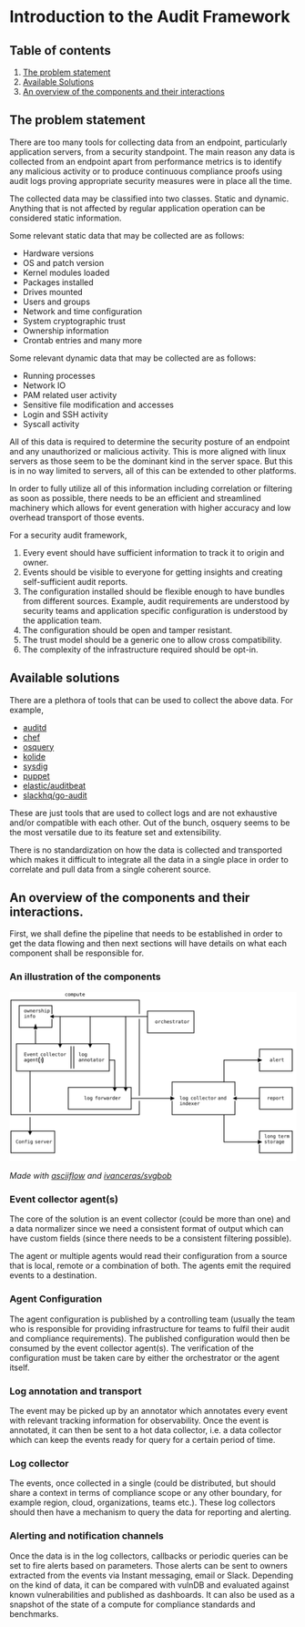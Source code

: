 # Introduction to the Audit Framework

## Table of contents
1. [The problem statement](#the-problem-statement)
2. [Available Solutions](#available-solutions)
3. [An overview of the components and their
   interactions](#an-overview-of-the-components-and-their-interactions)

## The problem statement
There are too many tools for collecting data from an endpoint, particularly
application servers, from a security standpoint. The main reason any data is
collected from an endpoint apart from performance metrics is to identify any
malicious activity or to produce continuous compliance proofs using audit logs
proving appropriate security measures were in place all the time.

The collected data may be classified into two classes. Static and dynamic.
Anything that is not affected by regular application operation can be considered
static information.

Some relevant static data that may be collected are as follows:
* Hardware versions
* OS and patch version
* Kernel modules loaded
* Packages installed
* Drives mounted
* Users and groups
* Network and time configuration
* System cryptographic trust
* Ownership information
* Crontab entries and many more

Some relevant dynamic data that may be collected are as follows:
* Running processes
* Network IO
* PAM related user activity
* Sensitive file modification and accesses
* Login and SSH activity
* Syscall activity

All of this data is required to determine the security posture of an endpoint
and any unauthorized or malicious activity. This is more aligned with linux
servers as those seem to be the dominant kind in the server space. But this is
in no way limited to servers, all of this can be extended to other platforms.

In order to fully utilize all of this information including correlation or
filtering as soon as possible, there needs to be an efficient and streamlined
machinery which allows for event generation with higher accuracy and low
overhead transport of those events.

For a security audit framework,
1. Every event should have sufficient information to track it to origin and
   owner.
2. Events should be visible to everyone for getting insights and creating
   self-sufficient audit reports.
3. The configuration installed should be flexible enough to have bundles from
   different sources. Example, audit requirements are understood by security
   teams and application specific configuration is understood by the application
   team.
4. The configuration should be open and tamper resistant.
5. The trust model should be a generic one to allow cross compatibility.
6. The complexity of the infrastructure required should be opt-in.

## Available solutions

There are a plethora of tools that can be used to collect the above data. For
example,
* [auditd](https://github.com/linux-audit/audit-userspace)
* [chef](https://github.com/chef/chef)
* [osquery](https://github.com/osquery/osquery)
* [kolide](https://github.com/kolide)
* [sysdig](https://sysdig.com/)
* [puppet](https://puppet.com/)
* [elastic/auditbeat](https://www.elastic.co/beats/auditbeat)
* [slackhq/go-audit](https://github.com/slackhq/go-audit/)

These are just tools that are used to collect logs and are not exhaustive and/or
compatible with each other. Out of the bunch, osquery seems to be the most
versatile due to its feature set and extensibility.

There is no standardization on how the data is collected and transported which
makes it difficult to integrate all the data in a single place in order to
correlate and pull data from a single coherent source.

## An overview of the components and their interactions.

First, we shall define the pipeline that needs to be established in order to get
the data flowing and then next sections will have details on what each component
shall be responsible for.

### An illustration of the components

![Basic components](../assets/basic_components.svg)

_Made with [asciiflow](https://asciiflow.com/) and
[ivanceras/svgbob](https://github.com/ivanceras/svgbob)_

### Event collector agent(s)

The core of the solution is an event collector (could be more than one) and a
data normalizer since we need a consistent format of output which can have
custom fields (since there needs to be a consistent filtering possible).

The agent or multiple agents would read their configuration from a source that
is local, remote or a combination of both. The agents emit the required events
to a destination.

### Agent Configuration

The agent configuration is published by a controlling team (usually the team who
is responsible for providing infrastructure for teams to fulfil their audit
and compliance requirements). The published configuration would then be consumed
by the event collector agent(s). The verification of the configuration must be
taken care by either the orchestrator or the agent itself.

### Log annotation and transport

The event may be picked up by an annotator which annotates every event with
relevant tracking information for observability. Once the event is annotated, it
can then be sent to a hot data collector, i.e. a data collector which can keep
the events ready for query for a certain period of time.

### Log collector

The events, once collected in a single (could be distributed, but should share a
context in terms of compliance scope or any other boundary, for example region,
cloud, organizations, teams etc.). These log collectors should then have a
mechanism to query the data for reporting and alerting.

### Alerting and notification channels

Once the data is in the log collectors, callbacks or periodic queries can be set
to fire alerts based on parameters. Those alerts can be sent to owners extracted
from the events via Instant messaging, email or Slack. Depending on the kind of
data, it can be compared with vulnDB and evaluated against known vulnerabilities
and published as dashboards. It can also be used as a snapshot of the state of
a compute for compliance standards and benchmarks.

